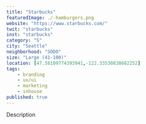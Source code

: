 ```yaml
---
title: "Starbucks"
featuredImage: ./-hamburgers.png
website: "https://www.starbucks.com/"
twit: "starbucks"
inst: "starbucks"
category: "S"
city: "Seattle"
neighborhood: "SODO"
size: "Large (41-100)"
location: [47.58109774393941,-122.33530838682252]
tags:
    - branding
    - ux/ui
    - marketing
    - inhouse
published: true
---
```


Description
